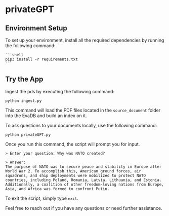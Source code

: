 # privateGPT

## Environment Setup
To set up your environment, install all the required dependencies by running the following command:

    ```shell
    pip3 install -r requirements.txt
    ```

## Try the App
Ingest the pds by executing the following command:

```shell
python ingest.py
```

This command will load the PDF files located in the `source_document` folder into the EvaDB  and build an index on it.


To ask questions to your documents locally, use the following command:

```shell
python privateGPT.py
```

Once you run this command, the script will prompt you for input.
```plaintext
> Enter your question: Why was NATO created?

> Answer:
The purpose of NATO was to secure peace and stability in Europe after World War 2. To accomplish this, American ground forces, air squadrons, and ship deployments were mobilized to protect NATO countries, including Poland, Romania, Latvia, Lithuania, and Estonia. Additionally, a coalition of other freedom-loving nations from Europe, Asia, and Africa was formed to confront Putin.
```

To exit the script, simply type `exit`.

Feel free to reach out if you have any questions or need further assistance.